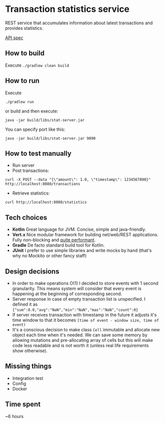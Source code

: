 Transaction statistics service
=
REST service that accumulates information about latest transactions and provides statistics.

[API spec](repo/blob/master/src/main/resources/api.yaml)  

How to build
-
Execute `./gradlew clean build`

How to run
-
Execute 

```
./gradlew run
```

or build and then execute:

```
java -jar build/libs/stat-server.jar
``` 
You can specify port like this: 
```
java -jar build/libs/stat-server.jar 9090
``` 

How to test manually
-
* Run server
* Post transactions:
```
curl -X POST --data "{\"amount\": 1.0, \"timestamp\": 1234567890}" http://localhost:8080/transactions
```
* Retrieve statistics:
```
curl http://localhost:8080/statistics
```


Tech choices
-
* **Kotlin**
Great language for JVM. Concise, simple and java-friendly. 
* **Vert.x** 
Nice modular framework for building net/web/REST applications. Fully non-blocking and [quite performant](https://www.techempower.com/benchmarks/#section=data-r14&hw=ph&test=json&f=zffh7j-zik0zj-zik0zj-zik0zj-zik0zj-zijbpb-9zldr).
* **Gradle** 
De facto standard build tool for Kotlin.  
* **JUnit**
I prefer to use simple libraries and write mocks by hand (that's why no Mockito or other fancy staff)

Design decisions
-
* In order to make operations O(1) I decided to store events with 1 second granularity. 
This means system will consider that every event is happening at the beginning of corresponding second.
* Server response in case of empty transaction list is unspecified. I defined it as
`{"sum":0.0,"avg":"NaN","min":"NaN","max":"NaN","count":0}`  
* If server receives transaction with timestamp in the future it adjusts it's time window
to that it becomes `[time of event - window size, time of event)`   
* It's a conscious decision to make class `Cell` immutable and allocate new object each time 
 when it's needed. We can save some memory by allowing mutations and pre-allocating array of cells
 but this will make code less readable and is not worth it (unless real life requirements show otherwise).

Missing things
-
* Integration test
* Config
* Docker

Time spent
-
~6 hours
